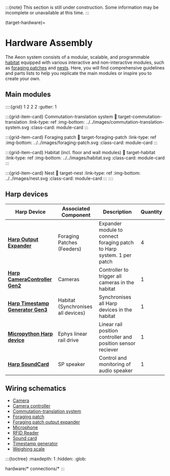 :::{note}
This section is still under construction. Some information may be incomplete or unavailable at this time.
:::

(target-hardware)=
# Hardware Assembly
The Aeon system consists of a modular, scalable, and programmable [habitat](#target-habitat) equipped with various interactive and non-interactive modules, such as [foraging patches](target-foraging-patch) and [nests](target-nest). 
Here, you will find comprehensive guidelines and parts lists to help you replicate the main modules or inspire you to create your own. 

## Main modules
::::{grid} 1 2 2 2
:gutter: 1

:::{grid-item-card} Commutation-translation system
:link: target-commutation-translation
:link-type: ref
:img-bottom: ../../images/commutation-translation-system.svg
:class-card: module-card
:::

:::{grid-item-card} Foraging patch
:link: target-foraging-patch
:link-type: ref
:img-bottom: ../../images/foraging-patch.svg
:class-card: module-card
:::

:::{grid-item-card} Habitat (incl. floor and wall modules)
:link: target-habitat
:link-type: ref
:img-bottom: ../../images/habitat.svg
:class-card: module-card
:::

:::{grid-item-card} Nest
:link: target-nest
:link-type: ref
:img-bottom: ../../images/nest.svg
:class-card: module-card
:::
::::

## Harp devices
| Harp Device                       | Associated Component            | Description                                                   | Quantity | 
|-----------------------------------|---------------------------------|---------------------------------------------------------------|----------|
| [**Harp Output Expander**](harp-tech:api/Harp.OutputExpander.html)                  |  Foraging Patches (Feeders)      | Expander module to connect foraging patch to Harp system. 1 per patch | 4        |
| [**Harp CameraController Gen2**](harp-tech:api/Harp.CameraControllerGen2.html)    | Cameras                         | Controller to trigger all cameras in the habitat                | 1        |
| [**Harp Timestamp Generator Gen3**](harp-tech:api/Harp.TimestampGeneratorGen3.html) | Habitat (Synchronises all devices)| Synchronises all Harp devices in the habitat                    | 1        |
| [**Micropython Harp device**](https://github.com/SainsburyWellcomeCentre/microharp)       | Ephys linear rail drive         | Linear rail position controller and position sensor reciever  | 1        | 
| [**Harp SoundCard**](harp-tech:api/Harp.SoundCard.html)                  | SP speaker                      | Control and monitoring of audio speaker                     | 1        | 

## Wiring schematics
<!-- - [Wiring diagram](../downloads/Example-Wiring-Diagram.pdf) Do we still want this?-->
- [Camera](target-wiring-camera)
- [Camera controller](target-wiring-camera-controller)
- [Commutation-translation system](target-wiring-commutation-translation)
- [Foraging patch](target-wiring-foraging-patch)
- [Foraging patch output expander](target-wiring-foraging-patch-output-expander)
- [Microphone](target-wiring-microphone)
- [RFID Reader](target-wiring-rfid-reader)
- [Sound card](target-wiring-sound-card)
- [Timestamp generator](target-wiring-timestamp-generator)
- [Weighing scale](target-wiring-weighing-scale)


:::{toctree}
:maxdepth: 1
:hidden:
:glob:

hardware/*
connections/*
:::